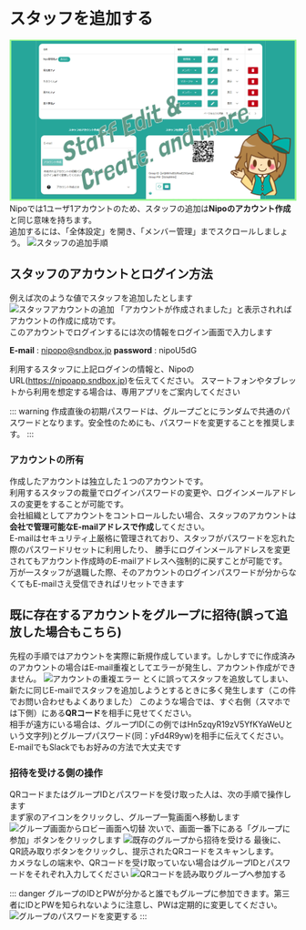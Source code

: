 # スタッフを追加する<Badge text="管理者・マネージャ" type="warning" />
  
![グループ設定](../../image/icatch/i16.png)
Nipoでは1ユーザ1アカウントのため、スタッフの追加は**Nipoのアカウント作成**と同じ意味を持ちます。  
追加するには、「全体設定」を開き、「メンバー管理」までスクロールしましょう。
![スタッフの追加手順](/group/g8.png)

## スタッフのアカウントとログイン方法
例えば次のような値でスタッフを追加したとします
![スタッフアカウントの追加](/group/g9.png)
「アカウントが作成されました」と表示されればアカウントの作成に成功です。  
このアカウントでログインするには次の情報をログイン画面で入力します  

**E-mail** : nipopo@sndbox.jp
**password** : nipoU5dG

利用するスタッフに上記ログインの情報と、NipoのURL(https://nipoapp.sndbox.jp)を伝えてください。
スマートフォンやタブレットから利用を想定する場合は、専用アプリをご案内してください

::: warning
作成直後の初期パスワードは、グループごとにランダムで共通のパスワードとなります。安全性のためにも、パスワードを変更することを推奨します。
:::

### アカウントの所有
作成したアカウントは独立した１つのアカウントです。  
利用するスタッフの裁量でログインパスワードの変更や、ログインメールアドレスの変更をすることが可能です。  
会社組織としてアカウントをコントロールしたい場合、スタッフのアカウントは**会社で管理可能なE-mailアドレスで作成**してください。  
E-mailはセキュリティ上厳格に管理されており、スタッフがパスワードを忘れた際のパスワードリセットに利用したり、
勝手にログインメールアドレスを変更されてもアカウント作成時のE-mailアドレスへ強制的に戻すことが可能です。
万が一スタッフが退職した際、そのアカウントのログインパスワードが分からなくてもE-mailさえ受信できればリセットできます

## 既に存在するアカウントをグループに招待(誤って追放した場合もこちら)
先程の手順ではアカウントを実際に新規作成しています。しかしすでに作成済みのアカウントの場合はE-mail重複としてエラーが発生し、アカウント作成ができません。
![アカウントの重複エラー](/group/g10.png)
とくに誤ってスタッフを追放してしまい、新たに同じE-mailでスタッフを追加しようとするときに多く発生します（この件でお問い合わせもよくありました）
このような場合では、すぐ右側（スマホでは下側）にある**QRコード**を相手に見せてください。  
相手が遠方にいる場合は、グループID(この例ではHn5zqyR19zV5YfKYaWeUという文字列)とグループパスワード(同：yFd4R9yw)を相手に伝えてください。  
E-mailでもSlackでもお好みの方法で大丈夫です

### 招待を受ける側の操作
QRコードまたはグループIDとパスワードを受け取った人は、次の手順で操作します  
まず家のアイコンをクリックし、グループ一覧画面へ移動します
![グループ画面からロビー画面へ切替](/group/g12.png)
次いで、画面一番下にある「グループに参加」ボタンをクリックします
![既存のグループから招待を受ける](/group/g13.png)
最後に、QR読み取りボタンをクリックし、提示されたQRコードをスキャンします。  
カメラなしの端末や、QRコードを受け取っていない場合はグループIDとパスワードをそれぞれ入力してください
![QRコードを読み取りグループへ参加する](/group/g14.png)

::: danger
グループのIDとPWが分かると誰でもグループに参加できます。第三者にIDとPWを知られないように注意し、PWは定期的に変更してください。  
![グループのパスワードを変更する](/group/g15.png)
:::

